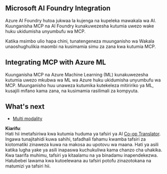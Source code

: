 <!--
CO_OP_TRANSLATOR_METADATA:
{
  "original_hash": "f1262ab21f5ebbe1003fb0114c7ca545",
  "translation_date": "2025-06-02T20:47:20+00:00",
  "source_file": "05-AdvancedTopics/mcp-integration/README.md",
  "language_code": "sw"
}
-->
## Microsoft AI Foundry Integration

Azure AI Foundry hutoa jukwaa la kujenga na kupeleka mawakala wa AI. Kuunganisha MCP na AI Foundry kunakuwezesha kutumia uwezo wake huku ukidumisha unyumbufu wa MCP.

Katika msimbo ulio hapa chini, tunatengeneza muunganisho wa Wakala unaoshughulikia maombi na kusimamia simu za zana kwa kutumia MCP.

## Integrating MCP with Azure ML

Kuunganisha MCP na Azure Machine Learning (ML) kunakuwezesha kutumia uwezo mkubwa wa ML wa Azure huku ukidumisha unyumbufu wa MCP. Muunganisho huu unaweza kutumika kutekeleza mitiririko ya ML, kusajili mifano kama zana, na kusimamia rasilimali za kompyuta.

## What's next

- [Multi modality](../mcp-multi-modality/README.md)

**Kiarifu**:  
Hati hii imetafsiriwa kwa kutumia huduma ya tafsiri ya AI [Co-op Translator](https://github.com/Azure/co-op-translator). Ingawa tunajitahidi kuwa sahihi, tafadhali fahamu kwamba tafsiri za kiotomatiki zinaweza kuwa na makosa au upotovu wa maana. Hati ya asili katika lugha yake ya asili inapaswa kuchukuliwa kama chanzo cha uhakika. Kwa taarifa muhimu, tafsiri ya kitaalamu na ya binadamu inapendekezwa. Hatubebei lawama kwa kutoelewana au tafsiri potofu zinazotokana na matumizi ya tafsiri hii.